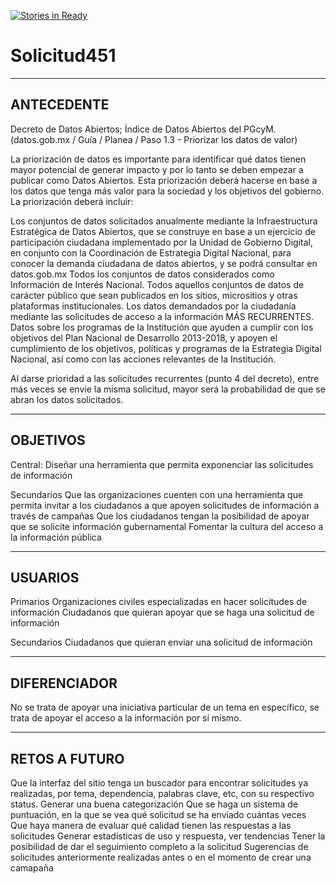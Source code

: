 [![Stories in Ready](https://badge.waffle.io/CodeandoMexico/solicitud451.png?label=ready&title=Ready)](https://waffle.io/CodeandoMexico/solicitud451)
# Solicitud451

-----------------------------------------------------------------
ANTECEDENTE
-----------------------------------------------------------------

Decreto de Datos Abiertos; Índice de Datos Abiertos del PGcyM.
(datos.gob.mx / Guía / Planea / Paso 1.3 - Priorizar los datos de valor)

La priorización de datos es importante para identificar qué datos tienen mayor potencial de generar impacto y por lo tanto se deben empezar a publicar como Datos Abiertos. Esta priorización deberá hacerse en base a los datos que tenga más valor para la sociedad y los objetivos del gobierno. La priorización deberá incluir:

Los conjuntos de datos solicitados anualmente mediante la Infraestructura Estratégica de Datos Abiertos, que se construye en base a un ejercicio de participación ciudadana implementado por la Unidad de Gobierno Digital, en conjunto con la Coordinación de Estrategia Digital Nacional, para conocer la demanda ciudadana de datos abiertos, y se podrá consultar en datos.gob.mx
Todos los conjuntos de datos considerados como Información de Interés Nacional.
Todos aquellos conjuntos de datos de carácter público que sean publicados en los sitios, micrositios y otras plataformas institucionales.
Los datos demandados por la ciudadanía mediante las solicitudes de acceso a la información MÁS RECURRENTES.
Datos sobre los programas de la Institución que ayuden a cumplir con los objetivos del Plan Nacional de Desarrollo 2013-2018, y apoyen el cumplimiento de los objetivos, políticas y programas de la Estrategia Digital Nacional, así como con las acciones relevantes de la Institución.

Al darse prioridad a las solicitudes recurrentes (punto 4 del decreto), entre más veces se envíe la misma solicitud, mayor será la probabilidad de que se abran los datos solicitados.

-----------------------------------------------------------------
OBJETIVOS
-----------------------------------------------------------------

Central:
Diseñar una herramienta que permita exponenciar las solicitudes de información 

Secundarios
Que las organizaciones cuenten con una herramienta que permita invitar a los ciudadanos a que apoyen solicitudes de información a través de campañas
Que los ciudadanos tengan la posibilidad de apoyar que se solicite información gubernamental
Fomentar la cultura del acceso a la información pública

-----------------------------------------------------------------
USUARIOS
-----------------------------------------------------------------

Primarios
Organizaciones civiles especializadas en hacer solicitudes de información
Ciudadanos que quieran apoyar que se haga una solicitud de información

Secundarios
Ciudadanos que quieran enviar una solicitud de información

-----------------------------------------------------------------
DIFERENCIADOR
-----------------------------------------------------------------

No se trata de apoyar una iniciativa particular de un tema en específico, se trata de apoyar el acceso a la información por sí mismo.

-----------------------------------------------------------------
RETOS A FUTURO
-----------------------------------------------------------------

Que la interfaz del sitio tenga un buscador para encontrar solicitudes ya realizadas, por tema, dependencia, palabras clave, etc, con su respectivo status. Generar una buena categorización 
Que se haga un sistema de puntuación, en la que se vea qué solicitud se ha enviado cuántas veces 
Que haya manera de evaluar qué calidad tienen las respuestas a las solicitudes
Generar estadísticas de uso y respuesta, ver tendencias 
Tener la posibilidad de dar el seguimiento completo a la solicitud
Sugerencias de solicitudes anteriormente realizadas antes o en el momento de crear una camapaña
